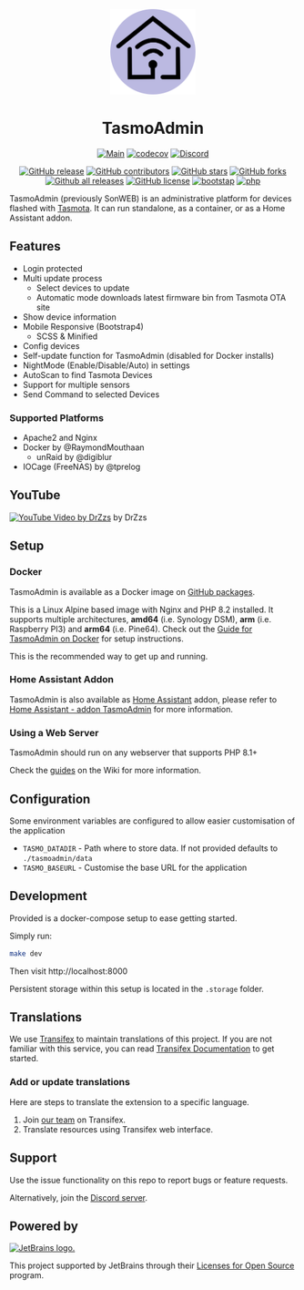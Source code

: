 <div align="center">

<p><img width="150" src="./assets/logo.svg"/></p>

<h1>TasmoAdmin</h1>

[![Main](https://github.com/TasmoAdmin/TasmoAdmin/actions/workflows/main.yml/badge.svg)](https://github.com/TasmoAdmin/TasmoAdmin/actions/workflows/main.yml)
[![codecov](https://codecov.io/gh/TasmoAdmin/TasmoAdmin/branch/master/graph/badge.svg?token=8CWi1DIIjP)](https://codecov.io/gh/TasmoAdmin/TasmoAdmin)
[![Discord](https://img.shields.io/discord/401474444914196490)](https://discord.gg/gG2VDsSKWt)

[![GitHub release](https://img.shields.io/github/release/TasmoAdmin/TasmoAdmin.svg)](https://GitHub.com/TasmoAdmin/TasmoAdmin/releases/)
[![GitHub contributors](https://img.shields.io/github/contributors/TasmoAdmin/TasmoAdmin.svg)](https://GitHub.com/TasmoAdmin/TasmoAdmin/graphs/contributors/)
[![GitHub stars](https://img.shields.io/github/stars/TasmoAdmin/TasmoAdmin.svg)](https://github.com/TasmoAdmin/TasmoAdmin/stargazers)
[![GitHub forks](https://img.shields.io/github/forks/TasmoAdmin/TasmoAdmin.svg)](https://github.com/TasmoAdmin/TasmoAdmin/network)
[![Github all releases](https://img.shields.io/github/downloads/TasmoAdmin/TasmoAdmin/total.svg?label=gh%20downloads)](https://GitHub.com/TasmoAdmin/TasmoAdmin/releases/)
[![GitHub license](https://img.shields.io/github/license/TasmoAdmin/TasmoAdmin.svg)](https://github.com/TasmoAdmin/TasmoAdmin/blob/master/LICENSE)
[![bootstap](https://img.shields.io/badge/bootstrap-v4.5.x-%23563d7c.svg)](https://getbootstrap.com/)
[![php](https://img.shields.io/badge/php-8.2.x-%238892BF.svg)](https://secure.php.net/)

</div>

TasmoAdmin (previously SonWEB) is an administrative platform for devices flashed with [Tasmota](https://github.com/arendst/Tasmota). It can run standalone, as a container, or as a Home Assistant addon.

## Features

* Login protected
* Multi update process
  * Select devices to update
  * Automatic mode downloads latest firmware bin from Tasmota OTA site
* Show device information
* Mobile Responsive (Bootstrap4)
  * SCSS & Minified
* Config devices
* Self-update function for TasmoAdmin (disabled for Docker installs)
* NightMode (Enable/Disable/Auto) in settings
* AutoScan to find Tasmota Devices
* Support for multiple sensors
* Send Command to selected Devices

### Supported Platforms
* Apache2 and Nginx
* Docker by @RaymondMouthaan
  * unRaid by @digiblur
* IOCage (FreeNAS) by @tprelog

## YouTube

[![YouTube Video by DrZzs](https://img.youtube.com/vi/vJUhRyi3-BQ/0.jpg)](https://www.youtube.com/watch?v=vJUhRyi3-BQ)
by DrZzs

## Setup

### Docker

TasmoAdmin is available as a Docker image on [GitHub packages](https://github.com/orgs/TasmoAdmin/packages/container/package/tasmoadmin).

This is a Linux Alpine based image with Nginx and PHP 8.2 installed. It supports multiple architectures, **amd64** (i.e. Synology DSM), **arm** (i.e. Raspberry PI3) and  **arm64** (i.e. Pine64). Check out the [Guide for TasmoAdmin on Docker](https://github.com/reloxx13/TasmoAdmin/wiki/Guide-for-TasmoAdmin-on-Docker) for setup instructions.

This is the recommended way to get up and running.

### Home Assistant Addon

TasmoAdmin is also available as [Home Assistant](https://www.home-assistant.io/) addon, please refer to [Home Assistant - addon TasmoAdmin](https://github.com/hassio-addons/addon-tasmoadmin) for more information.

### Using a Web Server

TasmoAdmin should run on any webserver that supports PHP 8.1+

Check the [guides](https://github.com/TasmoAdmin/TasmoAdmin/wiki) on the Wiki for more information.

## Configuration

Some environment variables are configured to allow easier customisation of the application

- `TASMO_DATADIR` - Path where to store data. If not provided defaults to `./tasmoadmin/data`
- `TASMO_BASEURL` - Customise the base URL for the application

## Development

Provided is a docker-compose setup to ease getting started.

Simply run:

```bash
make dev
```

Then visit http://localhost:8000

Persistent storage within this setup is located in the `.storage` folder.


## Translations

We use [Transifex][transifex] to maintain translations of this project. If you are not familiar with this service, you can read [Transifex Documentation][transifex-docs] to get started.


### Add or update translations

Here are steps to translate the extension to a specific language.

1. Join [our team][transifex-team] on Transifex.
2. Translate resources using Transifex web interface.

## Support

Use the issue functionality on this repo to report bugs or feature requests.

Alternatively, join the [Discord server](https://discord.gg/gG2VDsSKWt).

## Powered by

[![JetBrains logo.](https://resources.jetbrains.com/storage/products/company/brand/logos/jetbrains.svg)](https://jb.gg/OpenSourceSupport)

This project supported by JetBrains through their [Licenses for Open Source](https://www.jetbrains.com/community/opensource/) program.

[transifex-docs]: https://docs.transifex.com/getting-started-1/translators
[transifex-team]: https://explore.transifex.com/tasmoadmin/tasmoadmin/
[transifex]: https://www.transifex.com/
